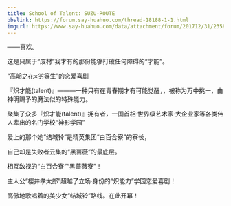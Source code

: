 ```yaml
---
title: School of Talent: SUZU-ROUTE
bbslink: https://forum.say-huahuo.com/thread-18188-1-1.html
imgurl: https://www.say-huahuo.com/data/attachment/forum/201712/31/235849nmj2n2mj6h87mnbb.jpg
---
```


───喜欢。 

这是只属于“废材”我才有的那份能够打破任何障碍的“才能”。 

“高岭之花×劣等生”的恋爱喜剧 

『炽才能(talent)』———一种只有在青春期才有可能觉醒，，被称为万中挑一，由神明赐予的魔法似的特殊能力。 

聚集了众多『炽才能(talent)』拥有者，一国首相·世界级艺术家·大企业家等各类伟人辈出的名门学校“神影学园” 

爱上的那个她“结城铃”是精英集团“白百合寮”的寮长， 

自己却是失败者云集的“黑蔷薇”的最底层。 

相互敌视的“白百合寮”“黑蔷薇寮”！ 

主人公“樱井孝太郎”超越了立场·身份的“炽能力”学园恋爱喜剧！ 

高傲地歌唱着的美少女“结城铃”路线。在此开幕！<!--more-->
